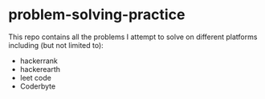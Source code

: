 # problem-solving-practice

This repo contains all the problems I attempt to solve on different platforms including (but not limited to):

- hackerrank
- hackerearth
- leet code
- Coderbyte
